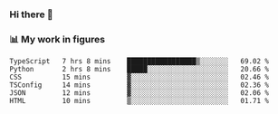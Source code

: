 ### Hi there 👋

### 📊 My work in figures

<!--START_SECTION:waka-->

```text
TypeScript   7 hrs 8 mins    █████████████████▒░░░░░░░   69.02 %
Python       2 hrs 8 mins    █████░░░░░░░░░░░░░░░░░░░░   20.66 %
CSS          15 mins         ▓░░░░░░░░░░░░░░░░░░░░░░░░   02.46 %
TSConfig     14 mins         ▓░░░░░░░░░░░░░░░░░░░░░░░░   02.36 %
JSON         12 mins         ▓░░░░░░░░░░░░░░░░░░░░░░░░   02.06 %
HTML         10 mins         ▒░░░░░░░░░░░░░░░░░░░░░░░░   01.71 %
```

<!--END_SECTION:waka-->
